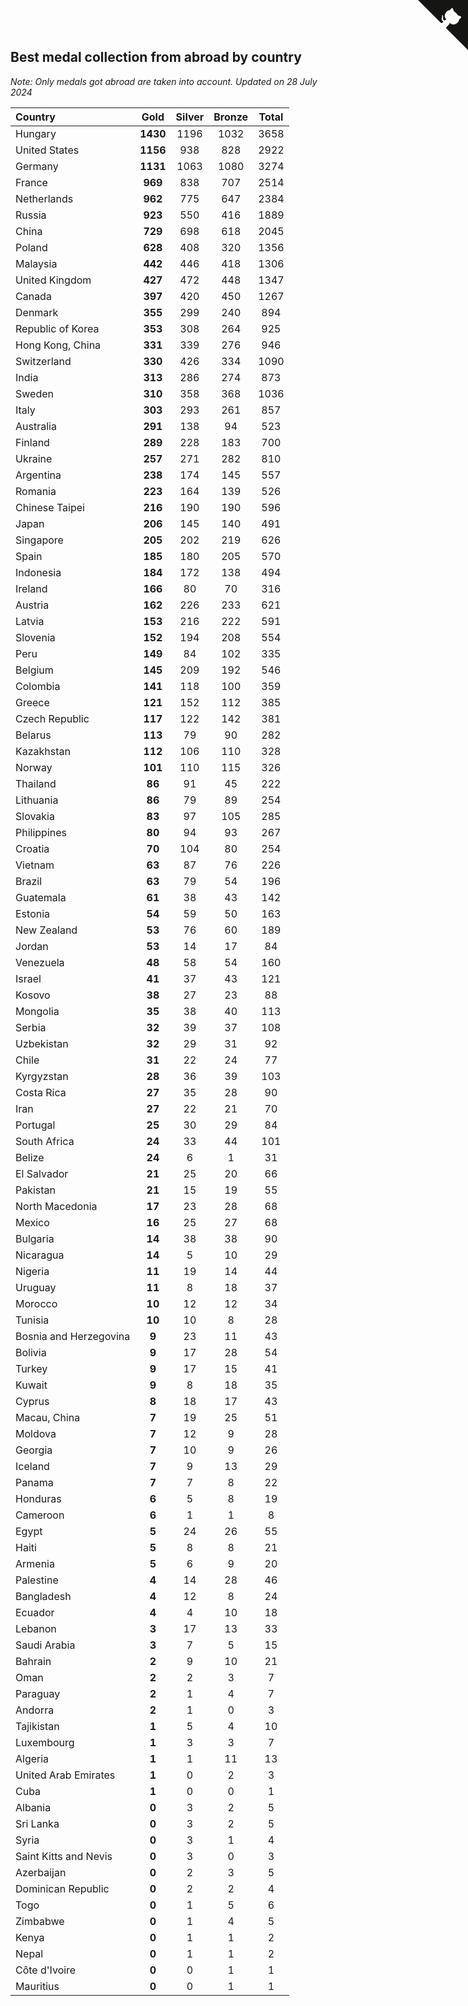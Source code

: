 ## Best medal collection from abroad by country

*Note: Only medals got abroad are taken into account.*
*Updated on 28 July 2024*

| Country | Gold | Silver | Bronze | Total |
| :--- | :--: | :--: | :--: | :--: |
| Hungary | **1430** | 1196 | 1032 | 3658 |
| United States | **1156** | 938 | 828 | 2922 |
| Germany | **1131** | 1063 | 1080 | 3274 |
| France | **969** | 838 | 707 | 2514 |
| Netherlands | **962** | 775 | 647 | 2384 |
| Russia | **923** | 550 | 416 | 1889 |
| China | **729** | 698 | 618 | 2045 |
| Poland | **628** | 408 | 320 | 1356 |
| Malaysia | **442** | 446 | 418 | 1306 |
| United Kingdom | **427** | 472 | 448 | 1347 |
| Canada | **397** | 420 | 450 | 1267 |
| Denmark | **355** | 299 | 240 | 894 |
| Republic of Korea | **353** | 308 | 264 | 925 |
| Hong Kong, China | **331** | 339 | 276 | 946 |
| Switzerland | **330** | 426 | 334 | 1090 |
| India | **313** | 286 | 274 | 873 |
| Sweden | **310** | 358 | 368 | 1036 |
| Italy | **303** | 293 | 261 | 857 |
| Australia | **291** | 138 | 94 | 523 |
| Finland | **289** | 228 | 183 | 700 |
| Ukraine | **257** | 271 | 282 | 810 |
| Argentina | **238** | 174 | 145 | 557 |
| Romania | **223** | 164 | 139 | 526 |
| Chinese Taipei | **216** | 190 | 190 | 596 |
| Japan | **206** | 145 | 140 | 491 |
| Singapore | **205** | 202 | 219 | 626 |
| Spain | **185** | 180 | 205 | 570 |
| Indonesia | **184** | 172 | 138 | 494 |
| Ireland | **166** | 80 | 70 | 316 |
| Austria | **162** | 226 | 233 | 621 |
| Latvia | **153** | 216 | 222 | 591 |
| Slovenia | **152** | 194 | 208 | 554 |
| Peru | **149** | 84 | 102 | 335 |
| Belgium | **145** | 209 | 192 | 546 |
| Colombia | **141** | 118 | 100 | 359 |
| Greece | **121** | 152 | 112 | 385 |
| Czech Republic | **117** | 122 | 142 | 381 |
| Belarus | **113** | 79 | 90 | 282 |
| Kazakhstan | **112** | 106 | 110 | 328 |
| Norway | **101** | 110 | 115 | 326 |
| Thailand | **86** | 91 | 45 | 222 |
| Lithuania | **86** | 79 | 89 | 254 |
| Slovakia | **83** | 97 | 105 | 285 |
| Philippines | **80** | 94 | 93 | 267 |
| Croatia | **70** | 104 | 80 | 254 |
| Vietnam | **63** | 87 | 76 | 226 |
| Brazil | **63** | 79 | 54 | 196 |
| Guatemala | **61** | 38 | 43 | 142 |
| Estonia | **54** | 59 | 50 | 163 |
| New Zealand | **53** | 76 | 60 | 189 |
| Jordan | **53** | 14 | 17 | 84 |
| Venezuela | **48** | 58 | 54 | 160 |
| Israel | **41** | 37 | 43 | 121 |
| Kosovo | **38** | 27 | 23 | 88 |
| Mongolia | **35** | 38 | 40 | 113 |
| Serbia | **32** | 39 | 37 | 108 |
| Uzbekistan | **32** | 29 | 31 | 92 |
| Chile | **31** | 22 | 24 | 77 |
| Kyrgyzstan | **28** | 36 | 39 | 103 |
| Costa Rica | **27** | 35 | 28 | 90 |
| Iran | **27** | 22 | 21 | 70 |
| Portugal | **25** | 30 | 29 | 84 |
| South Africa | **24** | 33 | 44 | 101 |
| Belize | **24** | 6 | 1 | 31 |
| El Salvador | **21** | 25 | 20 | 66 |
| Pakistan | **21** | 15 | 19 | 55 |
| North Macedonia | **17** | 23 | 28 | 68 |
| Mexico | **16** | 25 | 27 | 68 |
| Bulgaria | **14** | 38 | 38 | 90 |
| Nicaragua | **14** | 5 | 10 | 29 |
| Nigeria | **11** | 19 | 14 | 44 |
| Uruguay | **11** | 8 | 18 | 37 |
| Morocco | **10** | 12 | 12 | 34 |
| Tunisia | **10** | 10 | 8 | 28 |
| Bosnia and Herzegovina | **9** | 23 | 11 | 43 |
| Bolivia | **9** | 17 | 28 | 54 |
| Turkey | **9** | 17 | 15 | 41 |
| Kuwait | **9** | 8 | 18 | 35 |
| Cyprus | **8** | 18 | 17 | 43 |
| Macau, China | **7** | 19 | 25 | 51 |
| Moldova | **7** | 12 | 9 | 28 |
| Georgia | **7** | 10 | 9 | 26 |
| Iceland | **7** | 9 | 13 | 29 |
| Panama | **7** | 7 | 8 | 22 |
| Honduras | **6** | 5 | 8 | 19 |
| Cameroon | **6** | 1 | 1 | 8 |
| Egypt | **5** | 24 | 26 | 55 |
| Haiti | **5** | 8 | 8 | 21 |
| Armenia | **5** | 6 | 9 | 20 |
| Palestine | **4** | 14 | 28 | 46 |
| Bangladesh | **4** | 12 | 8 | 24 |
| Ecuador | **4** | 4 | 10 | 18 |
| Lebanon | **3** | 17 | 13 | 33 |
| Saudi Arabia | **3** | 7 | 5 | 15 |
| Bahrain | **2** | 9 | 10 | 21 |
| Oman | **2** | 2 | 3 | 7 |
| Paraguay | **2** | 1 | 4 | 7 |
| Andorra | **2** | 1 | 0 | 3 |
| Tajikistan | **1** | 5 | 4 | 10 |
| Luxembourg | **1** | 3 | 3 | 7 |
| Algeria | **1** | 1 | 11 | 13 |
| United Arab Emirates | **1** | 0 | 2 | 3 |
| Cuba | **1** | 0 | 0 | 1 |
| Albania | **0** | 3 | 2 | 5 |
| Sri Lanka | **0** | 3 | 2 | 5 |
| Syria | **0** | 3 | 1 | 4 |
| Saint Kitts and Nevis | **0** | 3 | 0 | 3 |
| Azerbaijan | **0** | 2 | 3 | 5 |
| Dominican Republic | **0** | 2 | 2 | 4 |
| Togo | **0** | 1 | 5 | 6 |
| Zimbabwe | **0** | 1 | 4 | 5 |
| Kenya | **0** | 1 | 1 | 2 |
| Nepal | **0** | 1 | 1 | 2 |
| Côte d'Ivoire | **0** | 0 | 1 | 1 |
| Mauritius | **0** | 0 | 1 | 1 |


<a href="https://github.com/jonatanklosko/wca_statistics" class="github-corner" aria-label="View source on Github"><svg width="80" height="80" viewBox="0 0 250 250" style="fill:#151513; color:#fff; position: absolute; top: 0; border: 0; right: 0;" aria-hidden="true"><path d="M0,0 L115,115 L130,115 L142,142 L250,250 L250,0 Z"></path><path d="M128.3,109.0 C113.8,99.7 119.0,89.6 119.0,89.6 C122.0,82.7 120.5,78.6 120.5,78.6 C119.2,72.0 123.4,76.3 123.4,76.3 C127.3,80.9 125.5,87.3 125.5,87.3 C122.9,97.6 130.6,101.9 134.4,103.2" fill="currentColor" style="transform-origin: 130px 106px;" class="octo-arm"></path><path d="M115.0,115.0 C114.9,115.1 118.7,116.5 119.8,115.4 L133.7,101.6 C136.9,99.2 139.9,98.4 142.2,98.6 C133.8,88.0 127.5,74.4 143.8,58.0 C148.5,53.4 154.0,51.2 159.7,51.0 C160.3,49.4 163.2,43.6 171.4,40.1 C171.4,40.1 176.1,42.5 178.8,56.2 C183.1,58.6 187.2,61.8 190.9,65.4 C194.5,69.0 197.7,73.2 200.1,77.6 C213.8,80.2 216.3,84.9 216.3,84.9 C212.7,93.1 206.9,96.0 205.4,96.6 C205.1,102.4 203.0,107.8 198.3,112.5 C181.9,128.9 168.3,122.5 157.7,114.1 C157.9,116.9 156.7,120.9 152.7,124.9 L141.0,136.5 C139.8,137.7 141.6,141.9 141.8,141.8 Z" fill="currentColor" class="octo-body"></path></svg></a><style>.github-corner:hover .octo-arm{animation:octocat-wave 560ms ease-in-out}@keyframes octocat-wave{0%,100%{transform:rotate(0)}20%,60%{transform:rotate(-25deg)}40%,80%{transform:rotate(10deg)}}@media (max-width:500px){.github-corner:hover .octo-arm{animation:none}.github-corner .octo-arm{animation:octocat-wave 560ms ease-in-out}}</style>
